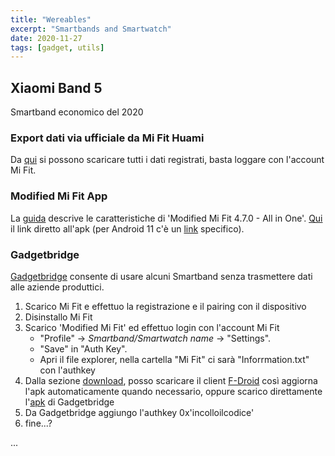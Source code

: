 ```yaml
---
title: "Wereables"
excerpt: "Smartbands and Smartwatch"
date: 2020-11-27
tags: [gadget, utils]
---
```


## Xiaomi Band 5
Smartband economico del 2020

### Export dati via ufficiale da Mi Fit Huami
Da [qui](https://user.huami.com/hm_account/2.0.0/index.html?v=3.7.24&platform_app=com.xiaomi.hm.health#/chooseDestory) si possono scaricare tutti i dati registrati, basta loggare con l'account Mi Fit.

### Modified Mi Fit App
La [guida](https://geekdoing.com/threads/modified-mi-fit-4-7-0-all-in-one.2528/) descrive le caratteristiche di 'Modified Mi Fit 4.7.0 - All in One'. [Qui](https://mega.nz/file/A5FUmRKI#pqlbzV4llH9OEVRHS7ZFPqBsiT7vcHQ63p4wI7-8CCs) il link diretto all'apk (per Android 11 c'è un [link](https://mega.nz/file/otUWkRaC#X00jT-GkfhmVWQUfvYhIoy-5rJQPyAUlcnGG5TaGCBA) specifico).

### Gadgetbridge
[Gadgetbridge](https://gadgetbridge.org/) consente di usare alcuni Smartband senza trasmettere dati alle aziende produttici.
1. Scarico Mi Fit e effettuo la registrazione e il pairing con il dispositivo
2. Disinstallo Mi Fit
3. Scarico 'Modified Mi Fit' ed effettuo login con l'account Mi Fit
	* "Profile" → *Smartband/Smartwatch name* → "Settings".
	* "Save" in "Auth Key".
	* Apri il file explorer, nella cartella "Mi Fit" ci sarà "Inforrmation.txt" con l'authkey
4. Dalla sezione [download](https://f-droid.org/packages/nodomain.freeyourgadget.gadgetbridge/), posso scaricare il client [F-Droid](https://f-droid.org/F-Droid.apk) così aggiorna l'apk automaticamente quando necessario, oppure scarico direttamente l'[apk](https://f-droid.org/repo/nodomain.freeyourgadget.gadgetbridge_182.apk) di Gadgetbridge 
5. Da Gadgetbridge aggiungo l'authkey
0x'incolloilcodice'
6. fine...?





...
